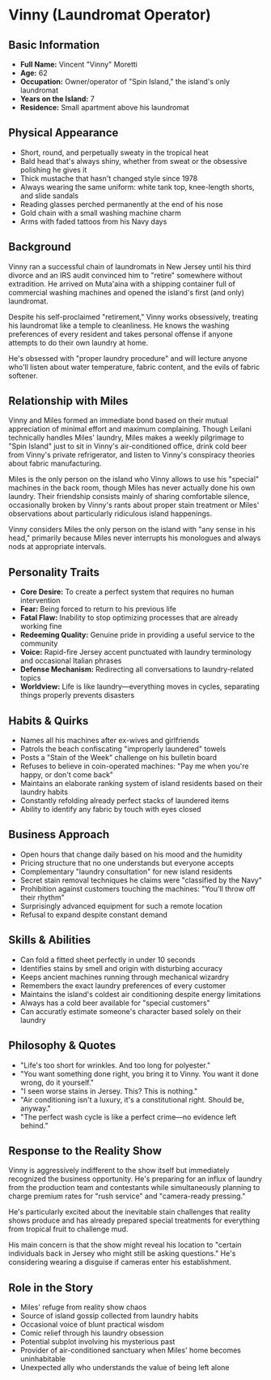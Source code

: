 # Vinny (Laundromat Operator)

## Basic Information
- **Full Name:** Vincent "Vinny" Moretti
- **Age:** 62
- **Occupation:** Owner/operator of "Spin Island," the island's only laundromat
- **Years on the Island:** 7
- **Residence:** Small apartment above his laundromat

## Physical Appearance
- Short, round, and perpetually sweaty in the tropical heat
- Bald head that's always shiny, whether from sweat or the obsessive polishing he gives it
- Thick mustache that hasn't changed style since 1978
- Always wearing the same uniform: white tank top, knee-length shorts, and slide sandals
- Reading glasses perched permanently at the end of his nose
- Gold chain with a small washing machine charm
- Arms with faded tattoos from his Navy days

## Background
Vinny ran a successful chain of laundromats in New Jersey until his third divorce and an IRS audit convinced him to "retire" somewhere without extradition. He arrived on Muta'aina with a shipping container full of commercial washing machines and opened the island's first (and only) laundromat.

Despite his self-proclaimed "retirement," Vinny works obsessively, treating his laundromat like a temple to cleanliness. He knows the washing preferences of every resident and takes personal offense if anyone attempts to do their own laundry at home.

He's obsessed with "proper laundry procedure" and will lecture anyone who'll listen about water temperature, fabric content, and the evils of fabric softener.

## Relationship with Miles
Vinny and Miles formed an immediate bond based on their mutual appreciation of minimal effort and maximum complaining. Though Leilani technically handles Miles' laundry, Miles makes a weekly pilgrimage to "Spin Island" just to sit in Vinny's air-conditioned office, drink cold beer from Vinny's private refrigerator, and listen to Vinny's conspiracy theories about fabric manufacturing.

Miles is the only person on the island who Vinny allows to use his "special" machines in the back room, though Miles has never actually done his own laundry. Their friendship consists mainly of sharing comfortable silence, occasionally broken by Vinny's rants about proper stain treatment or Miles' observations about particularly ridiculous island happenings.

Vinny considers Miles the only person on the island with "any sense in his head," primarily because Miles never interrupts his monologues and always nods at appropriate intervals.

## Personality Traits
- **Core Desire:** To create a perfect system that requires no human intervention
- **Fear:** Being forced to return to his previous life
- **Fatal Flaw:** Inability to stop optimizing processes that are already working fine
- **Redeeming Quality:** Genuine pride in providing a useful service to the community
- **Voice:** Rapid-fire Jersey accent punctuated with laundry terminology and occasional Italian phrases
- **Defense Mechanism:** Redirecting all conversations to laundry-related topics
- **Worldview:** Life is like laundry—everything moves in cycles, separating things properly prevents disasters

## Habits & Quirks
- Names all his machines after ex-wives and girlfriends
- Patrols the beach confiscating "improperly laundered" towels
- Posts a "Stain of the Week" challenge on his bulletin board
- Refuses to believe in coin-operated machines: "Pay me when you're happy, or don't come back"
- Maintains an elaborate ranking system of island residents based on their laundry habits
- Constantly refolding already perfect stacks of laundered items
- Ability to identify any fabric by touch with eyes closed

## Business Approach
- Open hours that change daily based on his mood and the humidity
- Pricing structure that no one understands but everyone accepts
- Complementary "laundry consultation" for new island residents
- Secret stain removal techniques he claims were "classified by the Navy"
- Prohibition against customers touching the machines: "You'll throw off their rhythm"
- Surprisingly advanced equipment for such a remote location
- Refusal to expand despite constant demand

## Skills & Abilities
- Can fold a fitted sheet perfectly in under 10 seconds
- Identifies stains by smell and origin with disturbing accuracy
- Keeps ancient machines running through mechanical wizardry
- Remembers the exact laundry preferences of every customer
- Maintains the island's coldest air conditioning despite energy limitations
- Always has a cold beer available for "special customers"
- Can accuratly estimate someone's character based solely on their laundry

## Philosophy & Quotes
- "Life's too short for wrinkles. And too long for polyester."
- "You want something done right, you bring it to Vinny. You want it done wrong, do it yourself."
- "I seen worse stains in Jersey. This? This is nothing."
- "Air conditioning isn't a luxury, it's a constitutional right. Should be, anyway."
- "The perfect wash cycle is like a perfect crime—no evidence left behind."

## Response to the Reality Show
Vinny is aggressively indifferent to the show itself but immediately recognized the business opportunity. He's preparing for an influx of laundry from the production team and contestants while simultaneously planning to charge premium rates for "rush service" and "camera-ready pressing."

He's particularly excited about the inevitable stain challenges that reality shows produce and has already prepared special treatments for everything from tropical fruit to challenge mud.

His main concern is that the show might reveal his location to "certain individuals back in Jersey who might still be asking questions." He's considering wearing a disguise if cameras enter his establishment.

## Role in the Story
- Miles' refuge from reality show chaos
- Source of island gossip collected from laundry habits
- Occasional voice of blunt practical wisdom
- Comic relief through his laundry obsession
- Potential subplot involving his mysterious past
- Provider of air-conditioned sanctuary when Miles' home becomes uninhabitable
- Unexpected ally who understands the value of being left alone 